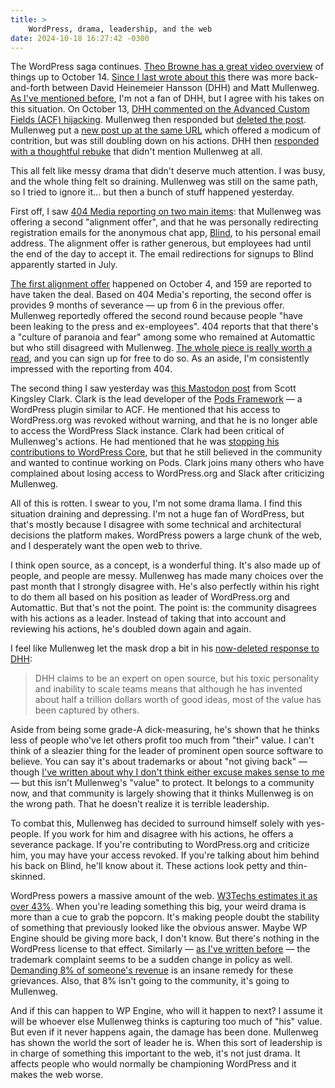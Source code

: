 ```yaml
---
title: >
    WordPress, drama, leadership, and the web
date: 2024-10-18 16:27:42 -0300
---
```


The WordPress saga continues. [Theo Browne has a great video overview](https://www.youtube.com/watch?v=grZg-BEhKMI) of things up to October 14. [Since I last wrote about this](https://anderegg.ca/2024/10/13/acf-has-been-hijacked) there was more back-and-forth between David Heinemeier Hansson (DHH) and Matt Mullenweg. [As I've mentioned before](https://anderegg.ca/2024/10/10/loyalty-test-checkbox), I'm not a fan of DHH, but I agree with his takes on this situation. On October 13, [DHH commented on the Advanced Custom Fields (ACF) hijacking](https://world.hey.com/dhh/open-source-royalty-and-mad-kings-a8f79d16). Mullenweg then responded but [deleted the post](https://archive.ph/2024.10.14-175259/https://ma.tt/2024/10/on-dhh/). Mullenweg put a [new post up at the same URL](https://ma.tt/2024/10/on-dhh/) which offered a modicum of contrition, but was still doubling down on his actions. DHH then [responded with a thoughtful rebuke](https://world.hey.com/dhh/capture-less-than-you-create-c30e462e) that didn't mention Mullenweg at all.

This all felt like messy drama that didn't deserve much attention. I was busy, and the whole thing felt so draining. Mullenweg was still on the same path, so I tried to ignore it… but then a bunch of stuff happened yesterday.

First off, I saw [404 Media reporting on two main items](https://www.404media.co/automattic-buyout-offer-wordpress-matt-mullenweg/): that Mullenweg was offering a second "alignment offer", and that he was personally redirecting registration emails for the anonymous chat app, [Blind](https://www.teamblind.com/), to his personal email address. The alignment offer is rather generous, but employees had until the end of the day to accept it. The email redirections for signups to Blind apparently started in July.

[The first alignment offer](https://www.theverge.com/2024/10/4/24261931/wordpress-matt-mullenweg-automattic-employee-pay-package) happened on October 4, and 159 are reported to have taken the deal. Based on 404 Media's reporting, the second offer is provides 9 months of severance — up from 6 in the previous offer. Mullenweg reportedly offered the second round because people "have been leaking to the press and ex-employees". 404 reports that that there's a "culture of paranoia and fear" among some who remained at Automattic but who still disagreed with Mullenweg. [The whole piece is really worth a read](https://www.404media.co/automattic-buyout-offer-wordpress-matt-mullenweg/), and you can sign up for free to do so. As an aside, I'm consistently impressed with the reporting from 404.

The second thing I saw yesterday was [this Mastodon post](https://scottodon.com/@skc/113324968543225922) from Scott Kingsley Clark. Clark is the lead developer of the [Pods Framework](https://wordpress.org/plugins/pods/) — a WordPress plugin similar to ACF. He mentioned that his access to WordPress.org was revoked without warning, and that he is no longer able to access the WordPress Slack instance. Clark had been critical of Mullenweg's actions. He had mentioned that he was [stopping his contributions to WordPress Core](https://scottodon.com/@skc/113297201274378086), but that he still believed in the community and wanted to continue working on Pods. Clark joins many others who have complained about losing access to WordPress.org and Slack after criticizing Mullenweg.

All of this is rotten. I swear to you, I'm not some drama llama. I find this situation draining and depressing. I'm not a huge fan of WordPress, but that's mostly because I disagree with some technical and architectural decisions the platform makes. WordPress powers a large chunk of the web, and I desperately want the open web to thrive.

I think open source, as a concept, is a wonderful thing. It's also made up of people, and people are messy. Mullenweg has made many choices over the past month that I strongly disagree with. He's also perfectly within his right to do them all based on his position as leader of WordPress.org and Automattic. But that's not the point. The point is: the community disagrees with his actions as a leader. Instead of taking that into account and reviewing his actions, he's doubled down again and again.

I feel like Mullenweg let the mask drop a bit in his [now-deleted response to DHH](https://archive.ph/2024.10.14-175259/https://ma.tt/2024/10/on-dhh/):

> DHH claims to be an expert on open source, but his toxic personality and inability to scale teams means that although he has invented about half a trillion dollars worth of good ideas, most of the value has been captured by others.

Aside from being some grade-A dick-measuring, he's shown that he thinks less of people who've let others profit too much from "their" value. I can't think of a sleazier thing for the leader of prominent open source software to believe. You can say it's about trademarks or about "not giving back" — though [I've written about why I don't think either excuse makes sense to me](https://anderegg.ca/2024/09/28/the-hidden-wordpress-license) — but this isn't Mullenweg's "value" to protect. It belongs to a community now, and that community is largely showing that it thinks Mullenweg is on the wrong path. That he doesn't realize it is terrible leadership.

To combat this, Mullenweg has decided to surround himself solely with yes-people. If you work for him and disagree with his actions, he offers a severance package. If you're contributing to WordPress.org and criticize him, you may have your access revoked. If you're talking about him behind his back on Blind, he'll know about it. These actions look petty and thin-skinned.

WordPress powers a massive amount of the web. [W3Techs estimates it as over 43%](https://w3techs.com/technologies/details/cm-wordpress). When you're leading something this big, your weird drama is more than a cue to grab the popcorn. It's making people doubt the stability of something that previously looked like the obvious answer. Maybe WP Engine should be giving more back, I don't know. But there's nothing in the WordPress license to that effect. Similarly — [as I've written before](https://anderegg.ca/2024/09/28/the-hidden-wordpress-license) — the trademark complaint seems to be a sudden change in policy as well. [Demanding 8% of someone's revenue](https://www.theverge.com/2024/10/4/24262232/matt-mullenweg-wordpress-org-wp-engine) is an insane remedy for these grievances. Also, that 8% isn't going to the community, it's going to Mullenweg.

And if this can happen to WP Engine, who will it happen to next? I assume it will be whoever else Mullenweg thinks is capturing too much of "his" value. But even if it never happens again, the damage has been done. Mullenweg has shown the world the sort of leader he is. When this sort of leadership is in charge of something this important to the web, it's not just drama. It affects people who would normally be championing WordPress and it makes the web worse.